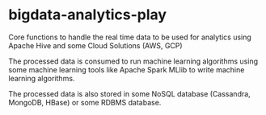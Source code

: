 # bigdata-analytics-play
Core functions to handle the real time data to be used for analytics using Apache Hive and some Cloud Solutions (AWS, GCP)

The processed data is consumed to run machine learning algorithms using some machine learning tools like Apache Spark MLlib to write machine learning algorithms.

The processed data is also stored in some NoSQL database (Cassandra, MongoDB, HBase) or some RDBMS database.
